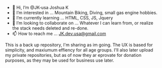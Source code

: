 - 👋 Hi, I’m @JK-usa Joshua K
- 👀 I’m interested in ... Mountain Biking, Diving, small gas engine hobbies.
- 🌱 I’m currently learning ... HTML, CSS, JS, Jquery
- 💞️ I’m looking to collaborate on ... Whatever I can learn from, or realize the stack needs deleted and re-done.
- 📫 How to reach me ... JK.dev.usa@gmail.com

This is a back up repository, I'm sharing as im going. The UX is based for simplicity, and maxiumum effiency for all age groups. I'll also later upload my private repositories, but as of now they ar eprovate for donation purposes, as they may be used for business use later.

<!---
JK-usa/JK-usa is a ✨ special ✨ repository because its `README.md` (this file) appears on your GitHub profile.
You can click the Preview link to take a look at your changes.
--->
